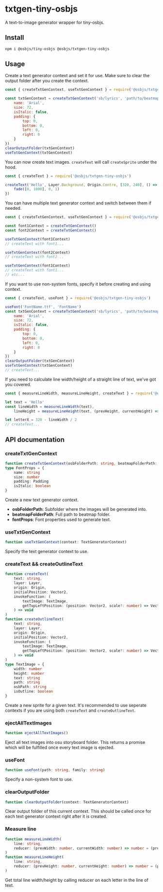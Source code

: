 # txtgen-tiny-osbjs
A text-to-image generator wrapper for tiny-osbjs.

## Install
```bash
npm i @osbjs/tiny-osbjs @osbjs/txtgen-tiny-osbjs
```

## Usage
Create a text generator context and set it for use. Make sure to clear the output folder after you create the context.
```js
const { createTxtGenContext, useTxtGenContext } = require('@osbjs/txtgen-tiny-osbjs')

const txtGenContext = createTxtGenContext('sb/lyrics', 'path/to/beatmap/folder', {
	name: 'Arial',
	size: 72,
	isItalic: false,
	padding: {
		top: 0,
		bottom: 0,
		left: 0,
		right: 0
	}
})
clearOutputFolder(txtGenContext)
useTxtGenContext(txtGenContext)
```


You can now create text images. `createText` will call `createSprite` under the hood.
```js
const { createText } = require('@osbjs/txtgen-tiny-osbjs')

createText('Hello', Layer.Background, Origin.Centre, [320, 240], () => {
	fade([0, 1000], 0, 1)
})
```

You can have multiple text generator context and switch between them if needed.
```ts
const { createTxtGenContext, useTxtGenContext } = require('@osbjs/txtgen-tiny-osbjs')

const font1Context = createTxtGenContext()
const font2Context = createTxtGenContext()

useTxtGenContext(font1Context)
// createText with font1...

useTxtGenContext(font2Context)
// createText with font2...

useTxtGenContext(font1Context)
// createText with font1...
// etc...
```

If you want to use non-system fonts, specify it before creating and using context.
```js
const { createText, useFont } = require('@osbjs/txtgen-tiny-osbjs')

useFont('FontName.ttf', 'FontName')
const txtGenContext = createTxtGenContext('sb/lyrics', 'path/to/beatmap/folder', {
	name: 'Arial',
	size: 72,
	isItalic: false,
	padding: {
		top: 0,
		bottom: 0,
		left: 0,
		right: 0
	}
})
clearOutputFolder(txtGenContext)
useTxtGenContext(txtGenContext)
// createText...
```

If you need to calculate line width/height of a straight line of text, we've got you covered.
```js
const { measureLineWidth, measureLineHeight, createText } = require('@osbjs/txtgen-tiny-osbjs')

let text = 'Hello'
const lineWidth = measureLineWidth(text),
	lineHeight = measureLineHeight(text, (prevHeight, currentHeight) => Math.max(prevHeight, currentHeight))

let letterX = 320 - lineWidth / 2
// createText...
```

## API documentation
### createTxtGenContext
```ts
function createTxtGenContext(osbFolderPath: string, beatmapFolderPath: string, fontProps: FontProps): TextGeneratorContext
type FontProps = {
	name: string
	size: number
	padding: Padding
	isItalic: boolean
}
```
Create a new text generator context.
* **osbFolderPath**: Subfolder where the images will be generated into.
* **beatmapFolderPath**: Full path to beatmap folder.
* **fontProps**: Font properties used to generate text.

### useTxtGenContext
```ts
function useTxtGenContext(context: TextGeneratorContext)
```
Specify the text generator context to use.

### createText && createOutlineText
```ts
function createText(
	text: string, 
	layer: Layer, 
	origin: Origin, 
	initialPosition: Vector2, 
	invokeFunction: (
		textImage: TextImage, 
		getTopLeftPosition: (position: Vector2, scale?: number) => Vector2
	) => void
)
function createOutlineText(
	text: string,
	layer: Layer,
	origin: Origin,
	initialPosition: Vector2,
	invokeFunction: (
		textImage: TextImage, 
		getTopLeftPosition: (position: Vector2, scale?: number) => Vector2
	) => void
)
type TextImage = {
	width: number
	height: number
	text: string
	path: string
	osbPath: string
	isOutline: boolean
}
```
Create a new sprite for a given text. It's recommended to use seperate contexts if you are using both `createText` and `createOutlineText`.

### ejectAllTextImages
```ts
function ejectAllTextImages()
```
Eject all text images into osu storyboard folder. This returns a promise which will be fulfilled once every text image is ejected.

### useFont
```ts
function useFont(path: string, family: string)
```
Specify a non-system font to use.

### clearOutputFolder
```ts
function clearOutputFolder(context: TextGeneratorContext)
```
Clear output folder of this current context. This should be called once for each text generator context right after it is created.

### Measure line
```ts
function measureLineWidth(
	line: string,
	reducer: (prevWidth: number, currentWidth: number) => number = (prevWidth, currentWidth) => prevWidth + currentWidth
)
function measureLineHeight(
	line: string,
	reducer: (prevHeight: number, currentHeight: number) => number = (prevHeight, currentHeight) => prevHeight + currentHeight
)
```
Get total line width/height by calling reducer on each letter in the line of text.
